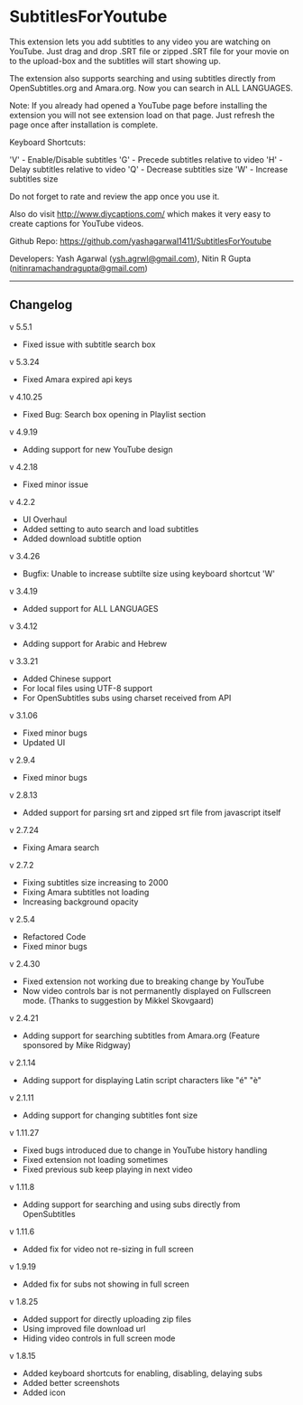 SubtitlesForYoutube
===================

This extension lets you add subtitles to any video you are watching on YouTube. Just drag and drop .SRT file or zipped .SRT file for your movie on to the upload-box and the subtitles will start showing up.

The extension also supports searching and using subtitles directly from OpenSubtitles.org and Amara.org. Now you can search in ALL LANGUAGES.

Note: If you already had opened a YouTube page before installing the extension you will not see extension load on that page. Just refresh the page once after installation is complete.

Keyboard Shortcuts:

'V' - Enable/Disable subtitles
'G' - Precede subtitles relative to video
'H' - Delay subtitles relative to video
'Q' - Decrease subtitles size
'W' - Increase subtitles size

Do not forget to rate and review the app once you use it.

Also do visit http://www.diycaptions.com/ which makes it very easy to create captions for YouTube videos.

Github Repo: https://github.com/yashagarwal1411/SubtitlesForYoutube

Developers: Yash Agarwal (ysh.agrwl@gmail.com), Nitin R Gupta (nitinramachandragupta@gmail.com)

------------
Changelog
------------
v 5.5.1
+ Fixed issue with subtitle search box

v 5.3.24
+ Fixed Amara expired api keys

v 4.10.25
+ Fixed Bug: Search box opening in Playlist section

v 4.9.19
+ Adding support for new YouTube design

v 4.2.18
+ Fixed minor issue

v 4.2.2
+ UI Overhaul
+ Added setting to auto search and load subtitles
+ Added download subtitle option

v 3.4.26
+ Bugfix: Unable to increase subtilte size using keyboard shortcut 'W'

v 3.4.19
+ Added support for ALL LANGUAGES

v 3.4.12
+ Adding support for Arabic and Hebrew

v 3.3.21
+ Added Chinese support
+ For local files using UTF-8 support
+ For OpenSubtitles subs using charset
   received from API

v 3.1.06
+ Fixed minor bugs
+ Updated UI

v 2.9.4
+ Fixed minor bugs

v 2.8.13
+ Added support for parsing srt and zipped srt file from javascript itself

v 2.7.24
+ Fixing Amara search

v 2.7.2
+ Fixing subtitles size increasing to 2000
+ Fixing Amara subtitles not loading
+ Increasing background opacity

v 2.5.4
+ Refactored Code
+ Fixed minor bugs

v 2.4.30
+ Fixed extension not working due to breaking change by YouTube
+ Now video controls bar is not permanently displayed on Fullscreen mode. (Thanks to suggestion by Mikkel Skovgaard)

v 2.4.21
+ Adding support for searching subtitles from Amara.org (Feature sponsored by Mike Ridgway)

v 2.1.14
+ Adding support for displaying Latin script characters like "é" "è"

v 2.1.11
+ Adding support for changing subtitles font size

v 1.11.27
+ Fixed bugs introduced due to change in YouTube history handling
+ Fixed extension not loading sometimes
+ Fixed previous sub keep playing in next video

v 1.11.8
+ Adding support for searching and using subs directly from OpenSubtitles

v 1.11.6
+ Added fix for video not re-sizing in full screen

v 1.9.19
+ Added fix for subs not showing in full screen

v 1.8.25
+ Added support for directly uploading zip files
+ Using improved file download url
+ Hiding video controls in full screen mode

v 1.8.15
+ Added keyboard shortcuts for enabling, disabling, delaying subs
+ Added better screenshots
+ Added icon
